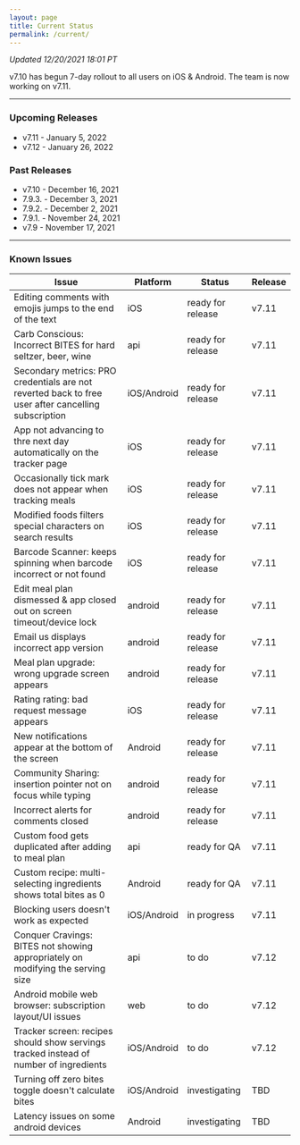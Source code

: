 ```yaml
---
layout: page
title: Current Status
permalink: /current/
---
```


_Updated 12/20/2021 18:01 PT_

v7.10 has begun 7-day rollout to all users on iOS & Android. The team is now working on v7.11.

***

### Upcoming Releases
- v7.11   - January 5, 2022
- v7.12   - January 26, 2022
 
### Past Releases
- v7.10   - December 16, 2021
- 7.9.3.  - December 3, 2021
- 7.9.2.  - December 2, 2021
- 7.9.1.  - November 24, 2021
- v7.9    - November 17, 2021

***

### Known Issues

|Issue                          |Platform   | Status    | Release           |
| ---                           | ---       | ---       | ---               |
|Editing comments with emojis jumps to the end of the text|iOS|ready for release| v7.11|
|Carb Conscious: Incorrect BITES for hard seltzer, beer, wine |api|ready for release| v7.11|
|Secondary metrics: PRO credentials are not reverted back to free user after cancelling subscription |iOS/Android|ready for release| v7.11|
|App not advancing to thre next day automatically on the tracker page |iOS|ready for release| v7.11|
|Occasionally tick mark does not appear when tracking meals |iOS|ready for release| v7.11|
|Modified foods filters special characters on search results |iOS|ready for release| v7.11|
|Barcode Scanner: keeps spinning when barcode incorrect or not found |iOS|ready for release| v7.11|
|Edit meal plan dismessed & app closed out on screen timeout/device lock |android|ready for release| v7.11|
|Email us displays incorrect app version|android|ready for release| v7.11|
|Meal plan upgrade: wrong upgrade screen appears|android|ready for release| v7.11|
|Rating rating: bad request message appears|iOS|ready for release| v7.11|
|New notifications appear at the bottom of the screen |Android|ready for release| v7.11|
|Community Sharing: insertion pointer not on focus while typing|android|ready for release| v7.11|
|Incorrect alerts for comments closed|android|ready for release| v7.11|
|Custom food gets duplicated after adding to meal plan|api|ready for QA| v7.11|
|Custom recipe: multi-selecting ingredients shows total bites as 0|Android|ready for QA| v7.11|
|Blocking users doesn't work as expected|iOS/Android|in progress| v7.11|
|Conquer Cravings: BITES not showing appropriately on modifying the serving size|api|to do| v7.12|
|Android mobile web browser: subscription layout/UI issues|web|to do| v7.12|
|Tracker screen: recipes should show servings tracked instead of number of ingredients|iOS/Android|to do| v7.12|
|Turning off zero bites toggle doesn't calculate bites|iOS/Android|investigating| TBD|
|Latency issues on some android devices|Android|investigating| TBD|
